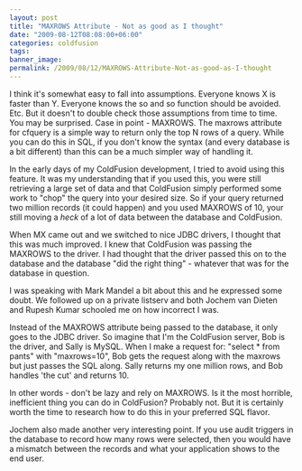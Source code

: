 ```yaml
---
layout: post
title: "MAXROWS Attribute - Not as good as I thought"
date: "2009-08-12T08:08:00+06:00"
categories: coldfusion 
tags: 
banner_image: 
permalink: /2009/08/12/MAXROWS-Attribute-Not-as-good-as-I-thought
---
```


I think it's somewhat easy to fall into assumptions. Everyone knows X is faster than Y. Everyone knows the so and so function should be avoided. Etc. But it doesn't to double check those assumptions from time to time. You may be surprised. Case in point - MAXROWS. The maxrows attribute for cfquery is a simple way to return only the top N rows of a query. While you can do this in SQL, if you don't know the syntax (and every database is a bit different) than this can be a much simpler way of handling it.

In the early days of my ColdFusion development, I tried to avoid using this feature. It was my understanding that if you used this, you were still retrieving a large set of data and that ColdFusion simply performed some work to "chop" the query into your desired size. So if your query returned two million records (it could happen) and you used MAXROWS of 10, your still moving a <i>heck</i> of a lot of data between the database and ColdFusion.

When MX came out and we switched to nice JDBC drivers, I thought that this was much improved. I knew that ColdFusion was passing the MAXROWS to the driver. I had thought that the driver passed this on to the database and the database "did the right thing" - whatever that was for the database in question.

I was speaking with Mark Mandel a bit about this and he expressed some doubt. We followed up on a private listserv and both Jochem van Dieten and Rupesh Kumar schooled me on how incorrect I was. 

Instead of the MAXROWS attribute being passed to the database, it only goes to the JDBC driver. So imagine that I'm the ColdFusion server, Bob is the driver, and Sally is MySQL. When I make a request for: "select * from pants" with "maxrows=10", Bob gets the request along with the maxrows but just passes the SQL along. Sally returns my one million rows, and Bob handles 'the cut' and returns 10. 

In other words - don't be lazy and rely on MAXROWS. Is it the most horrible, inefficient thing you can do in ColdFusion? Probably not. But it is certainly worth the time to research how to do this in your preferred SQL flavor.

Jochem also made another very interesting point. If you use audit triggers in the database to record how many rows were selected, then you would have a mismatch between the records and what your application shows to the end user.
